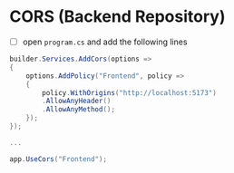 # CORS (Backend Repository)
- [ ] open `program.cs` and add the following lines

```c#
builder.Services.AddCors(options =>
{
    options.AddPolicy("Frontend", policy =>
    {
        policy.WithOrigins("http://localhost:5173")
        .AllowAnyHeader()
        .AllowAnyMethod();
    });
});

...

app.UseCors("Frontend");
```

